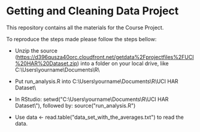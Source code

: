 # Getting and Cleaning Data Project

This repository contains all the materials for the Course Project.

To reproduce the steps made please follow the steps bellow:

- Unzip the source (https://d396qusza40orc.cloudfront.net/getdata%2Fprojectfiles%2FUCI%20HAR%20Dataset.zip) into a folder on your local drive, like C:\Users\yourname\Documents\R\

- Put run_analysis.R into C:\Users\yourname\Documents\R\UCI HAR Dataset\

- In RStudio: setwd("C:\\Users\\yourname\\Documents\\R\\UCI HAR Dataset\\"), followed by: source("run_analysis.R")

- Use data <- read.table("data_set_with_the_averages.txt") to read the data.
